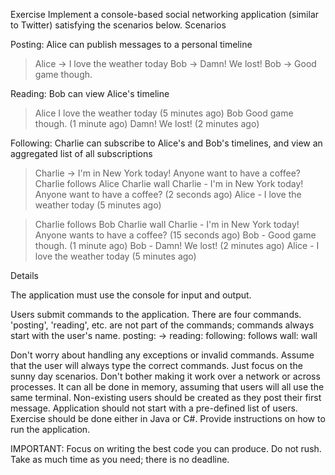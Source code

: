 Exercise
Implement a console-based social networking application (similar to Twitter) satisfying the scenarios below.
Scenarios

Posting: Alice can publish messages to a personal timeline
> Alice -> I love the weather today
> Bob -> Damn! We lost!
> Bob -> Good game though.
 
Reading: Bob can view Alice's timeline
> Alice
I love the weather today (5 minutes ago)
> Bob
Good game though. (1 minute ago)
Damn! We lost! (2 minutes ago)
 
Following: Charlie can subscribe to Alice's and Bob's timelines, and view an aggregated list of all subscriptions
> Charlie -> I'm in New York today! Anyone want to have a coffee?
> Charlie follows Alice
> Charlie wall
Charlie - I'm in New York today! Anyone want to have a coffee? (2 seconds ago)
Alice - I love the weather today (5 minutes ago)

> Charlie follows Bob
> Charlie wall
Charlie - I'm in New York today! Anyone wants to have a coffee? (15 seconds ago)
Bob - Good game though. (1 minute ago)
Bob - Damn! We lost! (2 minutes ago)
Alice - I love the weather today (5 minutes ago)
 
Details

The application must use the console for input and output.

Users submit commands to the application. There are four commands. 'posting', 'reading', etc. are not part of the commands; commands always start with the user's name.
posting: <user name> -> <message>
reading: <user name>
following: <user name> follows <another user>
wall: <user name> wall
 
Don't worry about handling any exceptions or invalid commands. Assume that the user will always type the correct commands. Just focus on the sunny day scenarios.
Don't bother making it work over a network or across processes. It can all be done in memory, assuming that users will all use the same terminal.
Non-existing users should be created as they post their first message. Application should not start with a pre-defined list of users.
Exercise should be done either in Java or C#.
Provide instructions on how to run the application.

IMPORTANT: Focus on writing the best code you can produce. Do not rush. Take as much time as you need; there is no deadline.
